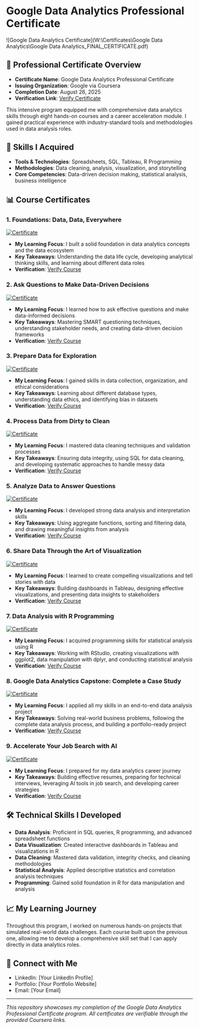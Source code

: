 # Google Data Analytics Professional Certificate

![Google Data Analytics Certificate](W:\Certificates\Google Data Analytics\Google Data Analytics_FINAL_CERTIFICATE.pdf)

## 📜 Professional Certificate Overview
- **Certificate Name**: Google Data Analytics Professional Certificate
- **Issuing Organization**: Google via Coursera
- **Completion Date**: August 26, 2025
- **Verification Link**: [Verify Certificate](https://coursera.org/share/415f801b64543edd03c4f34c39d0000c)

This intensive program equipped me with comprehensive data analytics skills through eight hands-on courses and a career acceleration module. I gained practical experience with industry-standard tools and methodologies used in data analysis roles.

## 🎯 Skills I Acquired
- **Tools & Technologies**: Spreadsheets, SQL, Tableau, R Programming
- **Methodologies**: Data cleaning, analysis, visualization, and storytelling
- **Core Competencies**: Data-driven decision making, statistical analysis, business intelligence

## 📊 Course Certificates

### 1. Foundations: Data, Data, Everywhere
[![Certificate](images/course-certificates/foundations.png)](certificates/foundations-data-everywhere.pdf)
- **My Learning Focus**: I built a solid foundation in data analytics concepts and the data ecosystem
- **Key Takeaways**: Understanding the data life cycle, developing analytical thinking skills, and learning about different data roles
- **Verification**: [Verify Course](https://coursera.org/verify/9YXMJRL0DLVN)

### 2. Ask Questions to Make Data-Driven Decisions
[![Certificate](images/course-certificates/ask-questions.png)](certificates/ask-questions-decisions.pdf)
- **My Learning Focus**: I learned how to ask effective questions and make data-informed decisions
- **Key Takeaways**: Mastering SMART questioning techniques, understanding stakeholder needs, and creating data-driven decision frameworks
- **Verification**: [Verify Course](https://coursera.org/verify/TSBUCXINF3T)

### 3. Prepare Data for Exploration
[![Certificate](images/course-certificates/prepare-data.png)](certificates/prepare-data-exploration.pdf)
- **My Learning Focus**: I gained skills in data collection, organization, and ethical considerations
- **Key Takeaways**: Learning about different database types, understanding data ethics, and identifying bias in datasets
- **Verification**: [Verify Course](https://coursera.org/verify/3FUVUjG069D2)

### 4. Process Data from Dirty to Clean
[![Certificate](images/course-certificates/process-data.png)](certificates/process-data-clean.pdf)
- **My Learning Focus**: I mastered data cleaning techniques and validation processes
- **Key Takeaways**: Ensuring data integrity, using SQL for data cleaning, and developing systematic approaches to handle messy data
- **Verification**: [Verify Course](https://coursera.org/verify/OXO2vKzFxZT5)

### 5. Analyze Data to Answer Questions
[![Certificate](images/course-certificates/analyze-data.png)](certificates/analyze-data-questions.pdf)
- **My Learning Focus**: I developed strong data analysis and interpretation skills
- **Key Takeaways**: Using aggregate functions, sorting and filtering data, and drawing meaningful insights from analysis
- **Verification**: [Verify Course](https://coursera.org/verify/FSK4CNIOQ437)

### 6. Share Data Through the Art of Visualization
[![Certificate](images/course-certificates/share-data.png)](certificates/share-data-visualization.pdf)
- **My Learning Focus**: I learned to create compelling visualizations and tell stories with data
- **Key Takeaways**: Building dashboards in Tableau, designing effective visualizations, and presenting data insights to stakeholders
- **Verification**: [Verify Course](https://coursera.org/verify/L2S0CLX5Ujy3)

### 7. Data Analysis with R Programming
[![Certificate](images/course-certificates/r-programming.png)](certificates/data-analysis-r.pdf)
- **My Learning Focus**: I acquired programming skills for statistical analysis using R
- **Key Takeaways**: Working with RStudio, creating visualizations with ggplot2, data manipulation with dplyr, and conducting statistical analysis
- **Verification**: [Verify Course](https://coursera.org/verify/W9Sv8816S0TW)

### 8. Google Data Analytics Capstone: Complete a Case Study
[![Certificate](images/course-certificates/capstone.png)](certificates/capstone-case-study.pdf)
- **My Learning Focus**: I applied all my skills in an end-to-end data analysis project
- **Key Takeaways**: Solving real-world business problems, following the complete data analysis process, and building a portfolio-ready project
- **Verification**: [Verify Course](https://coursera.org/verify/84711558RYOXH)

### 9. Accelerate Your Job Search with AI
[![Certificate](images/course-certificates/job-search.png)](certificates/accelerate-job-search-ai.pdf)
- **My Learning Focus**: I prepared for my data analytics career journey
- **Key Takeaways**: Building effective resumes, preparing for technical interviews, leveraging AI tools in job search, and developing career strategies
- **Verification**: [Verify Course](https://coursera.org/verify/ZLZBIZXAFE4j)

## 🛠️ Technical Skills I Developed
- **Data Analysis**: Proficient in SQL queries, R programming, and advanced spreadsheet functions
- **Data Visualization**: Created interactive dashboards in Tableau and visualizations in R
- **Data Cleaning**: Mastered data validation, integrity checks, and cleaning methodologies
- **Statistical Analysis**: Applied descriptive statistics and correlation analysis techniques
- **Programming**: Gained solid foundation in R for data manipulation and analysis

## 📈 My Learning Journey
Throughout this program, I worked on numerous hands-on projects that simulated real-world data challenges. Each course built upon the previous one, allowing me to develop a comprehensive skill set that I can apply directly in data analytics roles.

## 🔗 Connect with Me
- LinkedIn: [Your LinkedIn Profile]
- Portfolio: [Your Portfolio Website]
- Email: [Your Email]

---

*This repository showcases my completion of the Google Data Analytics Professional Certificate program. All certificates are verifiable through the provided Coursera links.*
